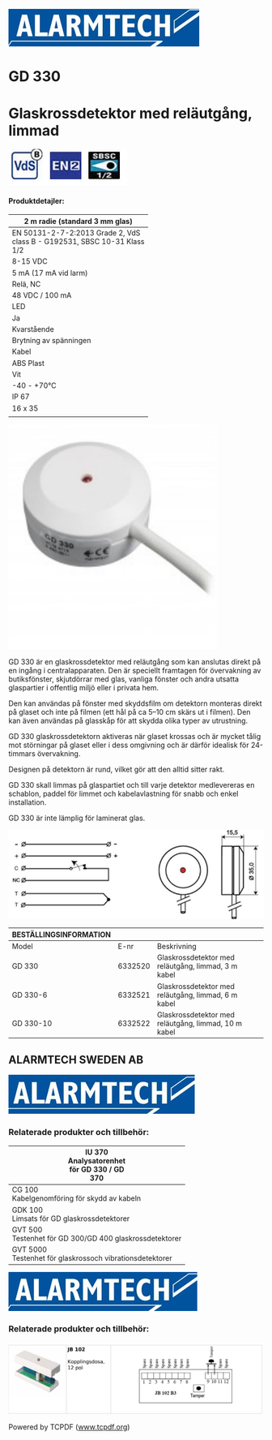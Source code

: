 ![](_page_0_Picture_1.jpeg)

# GD 330

# Glaskrossdetektor med reläutgång, limmad

![](_page_0_Picture_4.jpeg)

#### **Produktdetajler:**

| 2 m radie (standard 3 mm glas)                                                 |
|--------------------------------------------------------------------------------|
| EN 50131-2-7-2:2013 Grade 2, VdS<br>class B - G192531, SBSC 10-31 Klass<br>1/2 |
| 8-15 VDC                                                                       |
| 5 mA (17 mA vid larm)                                                          |
| Relä, NC                                                                       |
| 48 VDC / 100 mA                                                                |
| LED                                                                            |
| Ja                                                                             |
| Kvarstående                                                                    |
| Brytning av spänningen                                                         |
| Kabel                                                                          |
| ABS Plast                                                                      |
| Vit                                                                            |
| -40 - +70°C                                                                    |
| IP 67                                                                          |
| 16 x 35                                                                        |
|                                                                                |

![](_page_0_Picture_7.jpeg)

GD 330 är en glaskrossdetektor med reläutgång som kan anslutas direkt på en ingång i centralapparaten. Den är speciellt framtagen för övervakning av butiksfönster, skjutdörrar med glas, vanliga fönster och andra utsatta glaspartier i offentlig miljö eller i privata hem.

Den kan användas på fönster med skyddsfilm om detektorn monteras direkt på glaset och inte på filmen (ett hål på ca 5–10 cm skärs ut i filmen). Den kan även användas på glasskåp för att skydda olika typer av utrustning.

GD 330 glaskrossdetektorn aktiveras när glaset krossas och är mycket tålig mot störningar på glaset eller i dess omgivning och är därför idealisk för 24-timmars övervakning.

Designen på detektorn är rund, vilket gör att den alltid sitter rakt.

GD 330 skall limmas på glaspartiet och till varje detektor medlevereras en schablon, paddel för limmet och kabelavlastning för snabb och enkel installation.

GD 330 är inte lämplig för laminerat glas.

![](_page_0_Figure_14.jpeg)

| BESTÄLLINGSINFORMATION |         |                                                      |  |
|------------------------|---------|------------------------------------------------------|--|
| Model                  | E-nr    | Beskrivning                                          |  |
| GD 330                 | 6332520 | Glaskrossdetektor med reläutgång, limmad, 3 m kabel  |  |
| GD 330-6               | 6332521 | Glaskrossdetektor med reläutgång, limmad, 6 m kabel  |  |
| GD 330-10              | 6332522 | Glaskrossdetektor med reläutgång, limmad, 10 m kabel |  |

## **ALARMTECH SWEDEN AB**

![](_page_1_Picture_1.jpeg)

### **Relaterade produkter och tillbehör:**

| IU 370<br>Analysatorenhet<br>för GD 330 / GD<br>370         |
|-------------------------------------------------------------|
| CG 100<br>Kabelgenomföring för skydd av kabeln              |
| GDK 100<br>Limsats för GD glaskrossdetektorer               |
| GVT 500<br>Testenhet för GD 300/GD 400 glaskrossdetektorer  |
| GVT 5000<br>Testenhet för glaskrossoch vibrationsdetektorer |

![](_page_2_Picture_1.jpeg)

### **Relaterade produkter och tillbehör:**

![](_page_2_Figure_3.jpeg)

Powered by TCPDF (www.tcpdf.org)